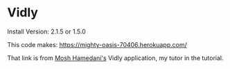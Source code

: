 # Vidly

Install Version:
2.1.5 or 1.5.0

This code makes:
https://mighty-oasis-70406.herokuapp.com/

That link is from [Mosh Hamedani's](https://github.com/mosh-hamedani) Vidly application, my tutor in the tutorial.

